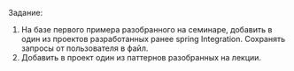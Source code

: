 Задание:
1) На базе первого примера разобранного на семинаре, добавить в один из проектов разработанных ранее spring Integration. Сохранять запросы от пользователя в файл.
2) Добавить в проект один из паттернов разобранных на лекции.
